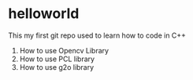 helloworld
==========

This my first git repo used to learn how to code in C++

1. How to use Opencv Library
2. How to use PCL library
3. How to use g2o library
